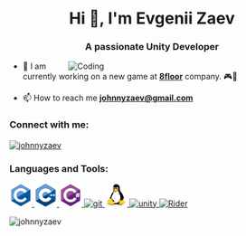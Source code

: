 <h1 align="center">Hi 👋, I'm Evgenii Zaev</h1>
<h3 align="center">A passionate Unity Developer</h3>
<img align="right" alt="Coding" width="400" src="https://64.media.tumblr.com/fad698de81abf1f122ea815789e2d757/1ed9c10b867a1f1f-ca/s500x750/7ecc332ca2e0b210140d8f4b1ccfed85b0f7efb2.gifv">


- 🌱 I am currently working on a new game at **[8floor](https://8floor.net)** company. 🎮🚀

- 📫 How to reach me **johnnyzaev@gmail.com**

<h3 align="left">Connect with me:</h3>
<p align="left">
<a href="https://linkedin.com/in/johnnyzaev" target="blank"><img align="center" src="https://raw.githubusercontent.com/rahuldkjain/github-profile-readme-generator/master/src/images/icons/Social/linked-in-alt.svg" alt="johnnyzaev" height="30" width="40" /></a>
</p>

<h3 align="left">Languages and Tools:</h3>
<p align="left"> <a href="https://www.cprogramming.com/" target="_blank" rel="noreferrer"> <img src="https://raw.githubusercontent.com/devicons/devicon/master/icons/c/c-original.svg" alt="c" width="40" height="40"/> </a> <a href="https://www.w3schools.com/cpp/" target="_blank" rel="noreferrer"> <img src="https://raw.githubusercontent.com/devicons/devicon/master/icons/cplusplus/cplusplus-original.svg" alt="cplusplus" width="40" height="40"/> </a> <a href="https://www.w3schools.com/cs/" target="_blank" rel="noreferrer"> <img src="https://raw.githubusercontent.com/devicons/devicon/master/icons/csharp/csharp-original.svg" alt="csharp" width="40" height="40"/> </a> <a href="https://git-scm.com/" target="_blank" rel="noreferrer"> <img src="https://www.vectorlogo.zone/logos/git-scm/git-scm-icon.svg" alt="git" width="40" height="40"/> </a> <a href="https://www.linux.org/" target="_blank" rel="noreferrer"> <img src="https://raw.githubusercontent.com/devicons/devicon/master/icons/linux/linux-original.svg" alt="linux" width="40" height="40"/> </a> <a href="https://unity.com/" target="_blank" rel="noreferrer"> <img src="https://www.vectorlogo.zone/logos/unity3d/unity3d-icon.svg" alt="unity" width="40" height="40"/> </a> <a href="https://www.jetbrains.com/rider/" target="_blank" rel="noreferrer"> <img src="https://resources.jetbrains.com/storage/products/rider/img/meta/rider_logo_300x300.png" alt="Rider" width="40" height="40"/> </a> </p> 

<p><img align="center" src="https://github-readme-streak-stats.herokuapp.com/?user=johnnyzaev&" alt="johnnyzaev" /></p>
